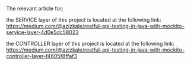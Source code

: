The relevant article for;

the SERVICE layer of this project is located at the following link: https://medium.com/@azizkale/restful-api-testing-in-java-with-mockito-service-layer-4d0e5dc58023

the CONTROLLER layer of this project is located at the following link:
https://medium.com/@azizkale/restful-api-testing-in-java-with-mockito-controller-layer-f4605f8ffaf3